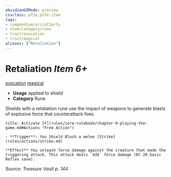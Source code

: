 ```yaml
---
obsidianUIMode: preview
cssclass: pf2e,pf2e-item
tags:
- compendium/src/pf2e/tv
- item/category/rune
- trait/evocation
- trait/magical
aliases: ["Retaliation"]
---
```

# Retaliation *Item 6+*  
[evocation](rules/traits/evocation.md)  [magical](rules/traits/magical.md)  

- **Usage** applied to shield
- **Category** Rune

Shields with a retaliation rune use the impact of weapons to generate blasts of explosive force that counterattack foes.

```ad-embed-ability
title: Activate [F](rules/core-rulebook/chapter-9-playing-the-game.md#Actions "Free Action")

- **Trigger**: You Shield Block a melee [Strike](rules/actions/strike.md)

**Effect** You unleash force damage against the creature that made the triggering attack. This attack deals `4d4` force damage (DC 20 basic Reflex save).
```

*Source: Treasure Vault p. 144*